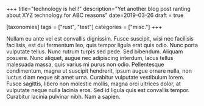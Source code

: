 +++
title="technology is hell!"
description="Yet another blog post ranting about XYZ technology for ABC reasons"
date=2019-03-26
draft = true

[taxonomies]
tags = ["rust", "test"]
categories = ["misc."]
+++


Nullam eu ante vel est convallis dignissim.  Fusce suscipit, wisi nec facilisis
facilisis, est dui fermentum leo, quis tempor ligula erat quis odio.  Nunc
porta vulputate tellus.  Nunc rutrum turpis sed pede.  Sed bibendum.  Aliquam
posuere.  Nunc aliquet, augue nec adipiscing interdum, lacus tellus malesuada
massa, quis varius mi purus non odio.  Pellentesque condimentum, magna ut
suscipit hendrerit, ipsum augue ornare nulla, non luctus diam neque sit amet
urna.  Curabitur vulputate vestibulum lorem.  Fusce sagittis, libero non
molestie mollis, magna orci ultrices dolor, at vulputate neque nulla lacinia
eros.  Sed id ligula quis est convallis tempor.  Curabitur lacinia pulvinar
nibh.  Nam a sapien.


